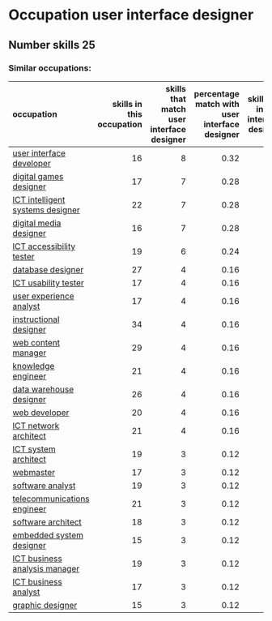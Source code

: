 # Occupation user interface designer
## Number skills 25
### Similar occupations:
| occupation                                                              |   skills in this occupation |   skills that match user interface designer |   percentage match with user interface designer |   skills not in user interface designer |
|:------------------------------------------------------------------------|----------------------------:|--------------------------------------------:|------------------------------------------------:|----------------------------------------:|
| [user interface developer](user_interface_developer.md)                 |                          16 |                                           8 |                                            0.32 |                                       8 |
| [digital games designer](digital_games_designer.md)                     |                          17 |                                           7 |                                            0.28 |                                      10 |
| [ICT intelligent systems designer](ICT_intelligent_systems_designer.md) |                          22 |                                           7 |                                            0.28 |                                      15 |
| [digital media designer](digital_media_designer.md)                     |                          16 |                                           7 |                                            0.28 |                                       9 |
| [ICT accessibility tester](ICT_accessibility_tester.md)                 |                          19 |                                           6 |                                            0.24 |                                      13 |
| [database designer](database_designer.md)                               |                          27 |                                           4 |                                            0.16 |                                      23 |
| [ICT usability tester](ICT_usability_tester.md)                         |                          17 |                                           4 |                                            0.16 |                                      13 |
| [user experience analyst](user_experience_analyst.md)                   |                          17 |                                           4 |                                            0.16 |                                      13 |
| [instructional designer](instructional_designer.md)                     |                          34 |                                           4 |                                            0.16 |                                      30 |
| [web content manager](web_content_manager.md)                           |                          29 |                                           4 |                                            0.16 |                                      25 |
| [knowledge engineer](knowledge_engineer.md)                             |                          21 |                                           4 |                                            0.16 |                                      17 |
| [data warehouse designer](data_warehouse_designer.md)                   |                          26 |                                           4 |                                            0.16 |                                      22 |
| [web developer](web_developer.md)                                       |                          20 |                                           4 |                                            0.16 |                                      16 |
| [ICT network architect](ICT_network_architect.md)                       |                          21 |                                           4 |                                            0.16 |                                      17 |
| [ICT system architect](ICT_system_architect.md)                         |                          19 |                                           3 |                                            0.12 |                                      16 |
| [webmaster](webmaster.md)                                               |                          17 |                                           3 |                                            0.12 |                                      14 |
| [software analyst](software_analyst.md)                                 |                          19 |                                           3 |                                            0.12 |                                      16 |
| [telecommunications engineer](telecommunications_engineer.md)           |                          21 |                                           3 |                                            0.12 |                                      18 |
| [software architect](software_architect.md)                             |                          18 |                                           3 |                                            0.12 |                                      15 |
| [embedded system designer](embedded_system_designer.md)                 |                          15 |                                           3 |                                            0.12 |                                      12 |
| [ICT business analysis manager](ICT_business_analysis_manager.md)       |                          19 |                                           3 |                                            0.12 |                                      16 |
| [ICT business analyst](ICT_business_analyst.md)                         |                          17 |                                           3 |                                            0.12 |                                      14 |
| [graphic designer](graphic_designer.md)                                 |                          15 |                                           3 |                                            0.12 |                                      12 |
